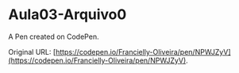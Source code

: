 # Aula03-Arquivo0

A Pen created on CodePen.

Original URL: [https://codepen.io/Francielly-Oliveira/pen/NPWJZyV](https://codepen.io/Francielly-Oliveira/pen/NPWJZyV).

